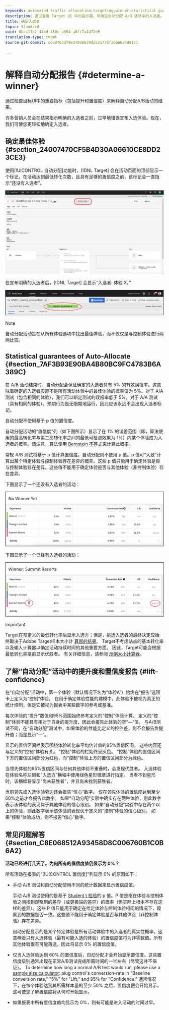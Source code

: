 ```yaml
---
keywords: automated traffic allocation;targeting;winner;statistical guarantee;confidence;determine winner;lift;confidence;default;default experience
description: 通过查看 Target UI 中的指示器，可确定自动分配 A/B 活动中的入选者。
title: 确定入选者
topic: Standard
uuid: 0bcc11b2-44bd-450c-a504-a8ff7a4d72e6
translation-type: tm+mt
source-git-commit: cda0765d79e370d8639d2a3177bf26be624d91c1

---
```



# 解释自动分配报告 {#determine-a-winner}

通过检查目标UI中的重要指标（包括提升和置信度）来解释自动分配A/B活动的结果。

许多营销人员会在结果指示明确的入选者之前，过早地错误宣布入选体验。现在，我们可使您更轻松地确定入选者。

## 确定最佳体验 {#section_24007470CF5B4D30A06610CE8DD23CE3}

使用[!UICONTROL 自动分配]功能时，[!DNL Target] 会在活动页面的顶部显示一个标记，在活动达到最低转化次数，且具有足够的置信度之前，该标记会一直指示“还没有入选者”。

![“没有入选者”标记](/help/c-activities/automated-traffic-allocation/assets/no-winner.png)

在宣布明确的入选者后，[!DNL Target] 会显示“入选者: 体验 X。”

![](assets/auto_traffic_winner.png)

>[!NOTE]
>
>自动分配活动旨在从所有体验选项中找出最佳体验，而不仅仅是与控制体验进行两两比较。

## Statistical guarantees of Auto-Allocate {#section_7AF3B93E90BA4B80BC9FC4783B6A389C}

在 A/B 活动结束时，自动分配会保证确定的入选者具有 5% 的有效误报率。这意味着确定的入选者实际不是所有活动体验中的最佳体验的概率仅为 5%。对于 A/A 测试（包含相同的体验），我们可以断定测试的误报率低于 5%。对于 A/A 测试（具有相同的体验），预期行为是无限期地运行，因此应该永远不会出现入选者标记。

自动分配不使用基于 p 值的置信度。

自动分配活动的“置信度”列（如下图所示）显示了在 1% 的误差范围（即，算法使用的最高转化率与第二高转化率之间的最低可检测效果为 1%）内某个体验成为入选者的概率。请注意，算法使用 [Bernstein 不等式](https://en.wikipedia.org/wiki/Bernstein_inequalities_(probability_theory))来计算此概率。

常规 A/B 测试将基于 p 值计算置信度。自动分配则不使用 p 值。p 值可“大致”计算出某个特定体验与控制体验存在差异的概率。这些 p 值只能用于确定体验是否与控制体验存在差异。这些值不能用于确定体验是否与其他体验（非控制体验）存在差异。

下图显示了一个还没有入选者的活动：

![](assets/no_winner.png)

下图显示了一个已经有入选者的活动：

![](assets/winner_found.png)

>[!IMPORTANT]
>
>Target在预定义的最低转化率后显示入选方；但是，挑选入选者的最终决定应始终取决于Adobe Target样本大小计 [算器的结果](https://docs.adobe.com/content/target-microsite/testcalculator.html)。 Target不考虑站点的基本转化率以及输入计算器以确定活动持续时间的其他重要方面。 因此，Target可能会根据最低转化率提前显示优胜者。 有关详细信息，请参阅 [示例大小计算器](/help/c-activities/t-test-ab/sample-size-determination.md#section_6B8725BD704C4AFE939EF2A6B6E834E6)。

## 了解“自动分配”活动中的提升度和置信度报告 {#lift-confidence}

在“自动分配”活动中，第一个体验（默认情况下名为“体验A”）始终在“报告”选项卡上定义为“控制”体验。 在用于确定体验性能的建模中，此体验不被视为真正的统计控制，但是它被视为报表中某些数字的参考或基准。

每次体验的“提升”数值和95%范围始终参考定义的“控制”体验计算。 定义的“控制”体验不能具有相对于自身的提升度，因此会报告此体验的空“—”值。 与A/B测试不同，在“自动分配”测试中，如果体验的性能比定义的控件差，则不会报告负提升值；而是显示“—”。

显示的置信区间栏表示围绕体验转化率平均估计值的95%置信区间。 这些内容还与定义的“控制”体验有关。 “控制”体验的栏始终呈灰色。 “控制”体验的置信区间下方的置信区间部分为红色，而“控制”体验上方的置信区间部分为绿色。

当领先体验的95%置信区间与任何其他体验不重叠时，会发现优胜者。 入选体验在体验名称左侧和“入选方”横幅中使用绿色星形徽章进行指定。 当看不到星形时，该横幅将显示“尚未获胜者”，并且尚未找到获胜者。

当前领先或入选体验旁边还会报告“信心”数字。 仅在领先体验的置信度达到至少60%之前才会报告此数字。 如果“自动分配”实验中确实存在两种体验，则此数字表示该体验的表现优于其他体验的信心级别。 如果“自动分配”实验中存在两个以上的体验，则此数字表示该体验的表现优于定义的“控制”体验的信心级别。 如果“控制”体验成功，则不报告“信心”数字。

## 常见问题解答 {#section_C8E068512A93458D8C006760B1C0B6A2}

**活动已经进行几天了。为何所有的置信度值仍显示为 0%？**

所有活动在报表的“[!UICONTROL 置信度]”列显示 0% 的原因如下：

* 手动 A/B 测试和自动分配使用不同的统计数据来显示置信度值。

   手动 A/B 测试使用的是基于 [Student t 检验](https://en.wikipedia.org/wiki/Student%27s_t-test)的 p 值。P 值是指在体验与控制体验之间找到观察到的差异（或更极端的差异）的概率（但实际上根本不存在这样的差异）。这些 P 值只能用于确定在给定体验与控制体验相同的情况下，观察到的数据是否一致。这些值不能用于确定体验是否与其他体验（非控制体验）存在差异。

   自动分配显示的是某个特定体验是所有活动体验中的入选者的真实性概率。这意味着只有入选体验（最有可能入选的体验）的置信度值将为非零数值。所有其他体验很有可能落选，因此将显示 0% 的置信度值。

* 仅当入选体验达到 60% 的置信度后，自动分配才会开始显示置信度。这些置信度级别通常出现在正常A/B测试完成所需时间的一半左右（尽管这并不保证）。 To determine how long a normal A/B test would run, please use a [sample size calculator](https://docs.adobe.com/content/target-microsite/testcalculator.html): plug control&#39;s conversion-rate in &quot;Baseline conversion rate,&quot; &quot;5%&quot; for &quot;Lift,&quot; and 95% for &quot;Confidence.&quot; 通常情况下，在每个体验达到其所需样本量的至少 50% 之后，置信度便会开始显示。这可使您了解置信度将从何时开始显示。
* 如果报表中所有置信度值均显示为 0%，则有可能是进入活动的时间过早。

